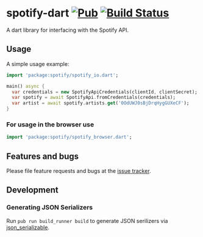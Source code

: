# spotify-dart [![Pub](https://img.shields.io/pub/v/spotify.svg)](https://pub.dartlang.org/packages/spotify) [![Build Status](https://travis-ci.org/rinukkusu/spotify-dart.svg?branch=master)](https://travis-ci.org/rinukkusu/spotify-dart)

A dart library for interfacing with the Spotify API.

## Usage

A simple usage example:

```dart
import 'package:spotify/spotify_io.dart';

main() async {
  var credentials = new SpotifyApiCredentials(clientId, clientSecret);
  var spotify = await SpotifyApi.fromCredentials(credentials);
  var artist = await spotify.artists.get('0OdUWJ0sBjDrqHygGUXeCF');
}
```

### For usage in the browser use

```dart
import 'package:spotify/spotify_browser.dart';
```

## Features and bugs

Please file feature requests and bugs at the [issue tracker][tracker].

[tracker]: https://github.com/rinukkusu/spotify-dart/issues

## Development

### Generating JSON Serializers

Run `pub run build_runner build` to generate JSON serilizers via [json_serializable][json].

[json]: https://pub.dartlang.org/packages/json_serializable
